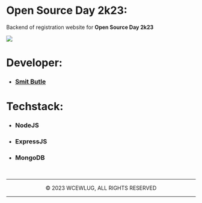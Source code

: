 # Open Source Day 2k23:

Backend of registration website for **Open Source Day 2k23**

<img src="https://res.cloudinary.com/dduur8qoo/image/upload/v1697961012/OSD_banner_yibtjt.png">

<br>

# Developer:

- ### [Smit Butle](https://github.com/smitbutle)

# Techstack:

- ### NodeJS
- ### ExpressJS
- ### MongoDB

<br/><hr/>

<p align="center">© 2023 WCEWLUG, ALL RIGHTS RESERVED</p>
<hr/>
</div>
